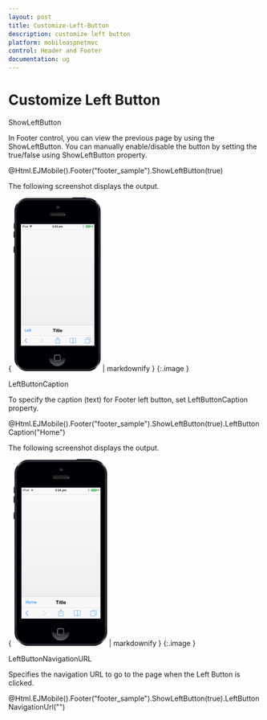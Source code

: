```yaml
---
layout: post
title: Customize-Left-Button
description: customize left button
platform: mobileaspnetmvc
control: Header and Footer
documentation: ug
---
```


# Customize Left Button

ShowLeftButton

In Footer control, you can view the previous page by using the ShowLeftButton. You can manually enable/disable the button by setting the true/false using ShowLeftButton property.

@Html.EJMobile().Footer("footer_sample").ShowLeftButton(true)

The following screenshot displays the output.

{ ![](Customize-Left-Button_images/Customize-Left-Button_img1.png) | markdownify }
{:.image }


LeftButtonCaption 

To specify the caption (text) for Footer left button, set LeftButtonCaption property. 

@Html.EJMobile().Footer("footer_sample").ShowLeftButton(true).LeftButtonCaption("Home")

The following screenshot displays the output.

{ ![](Customize-Left-Button_images/Customize-Left-Button_img2.png) | markdownify }
{:.image }


LeftButtonNavigationURL

Specifies the navigation URL to go to the page when the Left Button is clicked. 

@Html.EJMobile().Footer("footer_sample").ShowLeftButton(true).LeftButtonNavigationUrl("")



